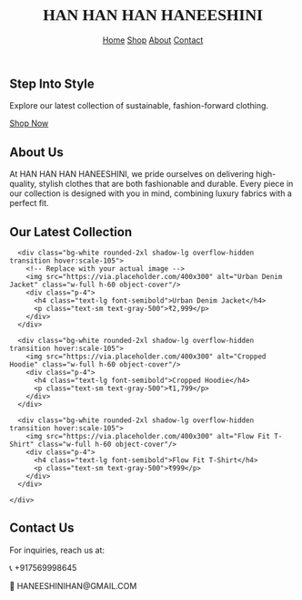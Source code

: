 <!DOCTYPE html>
<html lang="en">
<head>
  <meta charset="UTF-8" />
  <meta name="viewport" content="width=device-width, initial-scale=1.0"/>
  <title>HAN HAN HAN HANEESHINI – Fashion for the Future</title>
  <script src="https://cdn.tailwindcss.com"></script>
  <link href="https://fonts.googleapis.com/css2?family=Playfair+Display:wght@700&display=swap" rel="stylesheet">
  <style>
    .brand-font {
      font-family: 'Playfair Display', serif;
    }
    html {
      scroll-behavior: smooth;
    }
  </style>
</head>
<body class="bg-white text-gray-900 font-sans">

  <!-- Navbar -->
  <header class="bg-black text-white px-6 py-4 flex justify-between items-center">
    <h1 class="text-2xl font-bold brand-font">HAN HAN HAN HANEESHINI</h1>
    <nav class="space-x-6">
      <a href="#home" class="hover:underline">Home</a>
      <a href="#shop" class="hover:underline">Shop</a>
      <a href="#about" class="hover:underline">About</a>
      <a href="#contact" class="hover:underline">Contact</a>
    </nav>
  </header>

  <!-- Hero Section -->
  <section id="home" class="bg-gradient-to-r from-purple-500 to-pink-500 text-white text-center py-20 px-4">
    <h2 class="text-4xl font-bold mb-4">Step Into Style</h2>
    <p class="text-xl mb-6">Explore our latest collection of sustainable, fashion-forward clothing.</p>
    <a href="#shop" class="bg-white text-black px-6 py-2 rounded-full font-semibold hover:bg-gray-200">Shop Now</a>
  </section>

  <!-- About Section -->
  <section id="about" class="bg-gray-100 text-center py-20 px-4">
    <h2 class="text-3xl font-bold mb-6">About Us</h2>
    <p class="text-xl">At HAN HAN HAN HANEESHINI, we pride ourselves on delivering high-quality, stylish clothes that are both fashionable and durable. Every piece in our collection is designed with you in mind, combining luxury fabrics with a perfect fit.</p>
  </section>

  <!-- Shop Section -->
  <section id="shop" class="bg-gray-200 py-20 px-4">
    <h2 class="text-3xl font-bold text-center mb-6">Our Latest Collection</h2>
    <div class="grid grid-cols-1 sm:grid-cols-2 md:grid-cols-3 gap-10">
      
      <div class="bg-white rounded-2xl shadow-lg overflow-hidden transition hover:scale-105">
        <!-- Replace with your actual image -->
        <img src="https://via.placeholder.com/400x300" alt="Urban Denim Jacket" class="w-full h-60 object-cover"/>
        <div class="p-4">
          <h4 class="text-lg font-semibold">Urban Denim Jacket</h4>
          <p class="text-sm text-gray-500">₹2,999</p>
        </div>
      </div>

      <div class="bg-white rounded-2xl shadow-lg overflow-hidden transition hover:scale-105">
        <img src="https://via.placeholder.com/400x300" alt="Cropped Hoodie" class="w-full h-60 object-cover"/>
        <div class="p-4">
          <h4 class="text-lg font-semibold">Cropped Hoodie</h4>
          <p class="text-sm text-gray-500">₹1,799</p>
        </div>
      </div>

      <div class="bg-white rounded-2xl shadow-lg overflow-hidden transition hover:scale-105">
        <img src="https://via.placeholder.com/400x300" alt="Flow Fit T-Shirt" class="w-full h-60 object-cover"/>
        <div class="p-4">
          <h4 class="text-lg font-semibold">Flow Fit T-Shirt</h4>
          <p class="text-sm text-gray-500">₹999</p>
        </div>
      </div>

    </div>
  </section>

  <!-- Contact Section -->
  <section id="contact" class="bg-gray-200 text-center py-20 px-4">
    <h2 class="text-3xl font-bold mb-6">Contact Us</h2>
    <p class="text-xl">For inquiries, reach us at:</p>
    <p class="text-lg mt-4">📞 +917569998645</p>
    <p class="text-lg">📧 HANEESHINIHAN@GMAIL.COM</p>
  </section>

</body>
</html>
